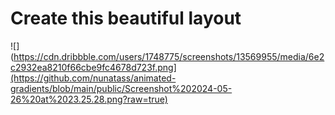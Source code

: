 # Create this beautiful layout

![](https://cdn.dribbble.com/users/1748775/screenshots/13569955/media/6e2c2932ea8210f66cbe9fc4678d723f.png](https://github.com/nunatass/animated-gradients/blob/main/public/Screenshot%202024-05-26%20at%2023.25.28.png?raw=true)

